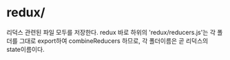 # redux/

리덕스 관련된 파일 모두를 저장한다.
redux 바로 하위의 'redux/reducers.js'는 각 폴더를 그대로 export하여 combineReducers 하므로, 각 폴더이름은 곧 리덕스의 state이름이다.